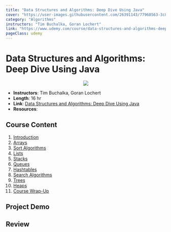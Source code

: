 ```yaml
---
title: "Data Structures and Algorithms: Deep Dive Using Java"
cover: "https://user-images.githubusercontent.com/26391143/77968563-3c864d80-731a-11ea-9010-9e3d4f4f48e7.png"
category: "Algorithms"
instructors: "Tim Buchalka, Goran Lochert"
link: "https://www.udemy.com/course/data-structures-and-algorithms-deep-dive-using-java/"
pageClass: udemy
---
```


# Data Structures and Algorithms: Deep Dive Using Java

<p align="center">
  <img src="https://user-images.githubusercontent.com/26391143/77968563-3c864d80-731a-11ea-9010-9e3d4f4f48e7.png" />
</p>

- **Instructors**: Tim Buchalka, Goran Lochert
- **Length**: 16 hr
- **Link**: [Data Structures and Algorithms: Deep Dive Using Java](https://www.udemy.com/course/data-structures-and-algorithms-deep-dive-using-java/)
- **Resources**:

## Course Content

1. [Introduction](./01_Introduction/)
2. [Arrays](./02_Arrays/)
3. [Sort Algorithms](./03_Sort-Algorithms/)
4. [Lists](./04_Lists/)
5. [Stacks](./05_Stacks/)
6. [Queues](./06_Queues/)
7. [Hashtables](./07_Hash-Tables/)
8. [Search Algorithms](./08_Search-Algorithms/)
9. [Trees](./09_Trees/)
10. [Heaps](./10_Heaps/)
11. [Course Wrap-Up]()

## Project Demo

## Review

